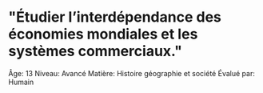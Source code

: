 # "Étudier l’interdépendance des économies mondiales et les systèmes commerciaux."

Âge: 13
Niveau: Avancé
Matière: Histoire géographie et société
Évalué par: Humain